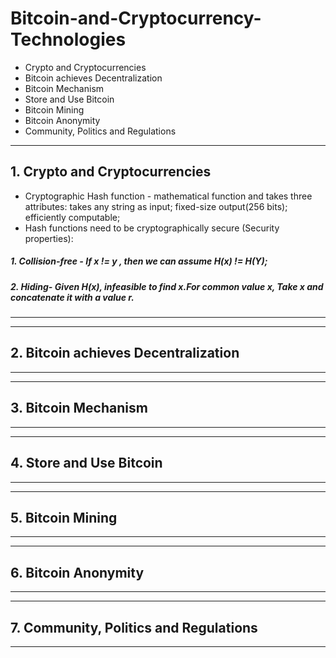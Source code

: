 # Bitcoin-and-Cryptocurrency-Technologies
* Crypto and Cryptocurrencies
* Bitcoin achieves Decentralization
* Bitcoin Mechanism
* Store and Use Bitcoin
* Bitcoin Mining
* Bitcoin Anonymity
* Community, Politics and Regulations
------------------------------------------------------
## 1. Crypto and Cryptocurrencies
* Cryptographic Hash function - mathematical function and takes three attributes: takes any string as input; fixed-size output(256 bits); efficiently computable;
* Hash functions need to be cryptographically secure (Security properties):
##### 1. Collision-free - If x != y , then we can assume H(x) != H(Y);
##### 2. Hiding- Given H(x), infeasible to find x.For common value x, Take x and concatenate it with a value r.

------------------------------------------------------
------------------------------------------------------
## 2. Bitcoin achieves Decentralization
------------------------------------------------------
------------------------------------------------------
## 3. Bitcoin Mechanism
------------------------------------------------------
------------------------------------------------------
## 4. Store and Use Bitcoin
------------------------------------------------------
------------------------------------------------------
## 5. Bitcoin Mining
------------------------------------------------------
------------------------------------------------------
## 6. Bitcoin Anonymity
------------------------------------------------------
------------------------------------------------------
## 7. Community, Politics and Regulations
------------------------------------------------------
